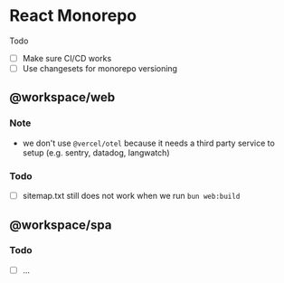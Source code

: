 # React Monorepo

Todo

- [ ] Make sure CI/CD works
- [ ] Use changesets for monorepo versioning

## @workspace/web

### Note

- we don't use `@vercel/otel` because it needs a third party service to setup (e.g. sentry, datadog, langwatch)

### Todo

- [ ] sitemap.txt still does not work when we run `bun web:build`

## @workspace/spa

### Todo

- [ ] ...

